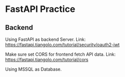 # FastAPI Practice
## Backend
Using FastAPI as backend Server. Link: https://fastapi.tiangolo.com/tutorial/security/oauth2-jwt

Make sure set CORS for frontend fetch API data. Link: https://fastapi.tiangolo.com/tutorial/cors

Using MSSQL as Database.
